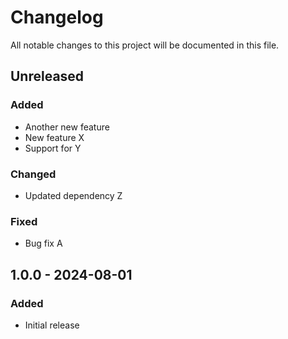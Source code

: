 # Changelog

All notable changes to this project will be documented in this file.

## Unreleased

### Added
- Another new feature
- New feature X
- Support for Y

### Changed
- Updated dependency Z

### Fixed
- Bug fix A

## 1.0.0 - 2024-08-01

### Added
- Initial release

